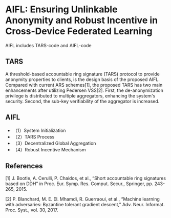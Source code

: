 # AIFL: Ensuring Unlinkable Anonymity and Robust Incentive in Cross-Device Federated Learning

AIFL includes TARS-code and AIFL-code

## TARS
A threshold-based accountable ring signature (TARS) protocol to provide anonymity properties to clients, is the design basis of the proposed AIFL. Compared with current ARS schemes[1], the proposed TARS has two main enhancements after utilizing Pedersen VSS[2]. First, the de-anonymization privilege is distributed to multiple aggregators, enhancing the system's security. Second, the sub-key verifiability of the aggregator is increased.


## AIFL
- （1）System Initialization
- （2）TARS Process
- （3）Decentralized Global Aggregation
- （4）Robust Incentive Mechanism

## References
[1] J. Bootle, A. Cerulli, P. Chaidos, et al., “Short accountable ring signatures based on DDH” in Proc. Eur. Symp. Res. Comput. Secur., Springer, pp. 243-265, 2015.

[2] P. Blanchard, M. E. El. Mhamdi, R. Guerraoui, et al., “Machine learning with adversaries: Byzantine tolerant gradient descent,” Adv. Neur. Informat. Proc. Syst., vol. 30, 2017.
